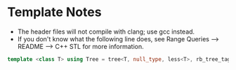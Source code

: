 # Template Notes

- The header files will not compile with clang; use gcc instead.
- If you don't know what the following line does, see Range Queries --> README --> C++ STL for more information.

```cpp
template <class T> using Tree = tree<T, null_type, less<T>, rb_tree_tag,tree_order_statistics_node_update>;
```
